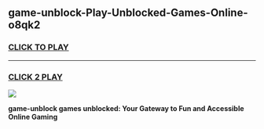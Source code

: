 
## game-unblock-Play-Unblocked-Games-Online-o8qk2
<h3>
<a href="https://premium76.site?title=game-unblock&ref=25A">CLICK TO PLAY</a></h3>
<hr>

<h3>
<a href="https://premium76.site?title=game-unblock&ref=25A">CLICK 2 PLAY</a>
  
</h3>

<a href="https://premium76.site?title=game-unblock&ref=25A"><img src="https://clearcache.store/games.png"></a>


**game-unblock games unblocked: Your Gateway to Fun and Accessible Online Gaming**
